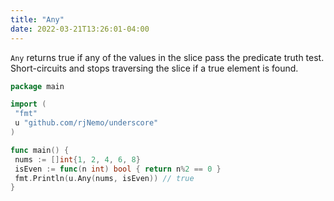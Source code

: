```yaml
---
title: "Any"
date: 2022-03-21T13:26:01-04:00
---
```


`Any` returns true if any of the values in the slice pass the predicate truth test. Short-circuits and stops traversing
the slice if a true element is found.

```go
package main

import (
 "fmt"
 u "github.com/rjNemo/underscore"
)

func main() {
 nums := []int{1, 2, 4, 6, 8}
 isEven := func(n int) bool { return n%2 == 0 }
 fmt.Println(u.Any(nums, isEven)) // true
}
```
